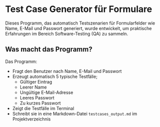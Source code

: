 # Test Case Generator für Formulare

Dieses Programm, das automatisch Testszenarien für Formularfelder wie Name, E-Mail und Passwort generiert, wurde entwickelt, um praktische Erfahrungen im Bereich Software-Testing (QA) zu sammeln.

## Was macht das Programm?

Das Programm:

- Fragt den Benutzer nach Name, E-Mail und Passwort
- Erzeugt automatisch 5 typische Testfälle;
  - Gültiger Eintrag
  - Leerer Name
  - Ungültige E-Mail-Adresse
  - Leeres Passwort
  - Zu kurzes Passwort
- Zeigt die Testfälle im Terminal
- Schreibt sie in eine Markdown-Datei `testcases_output.md` im Projektverzeichnis